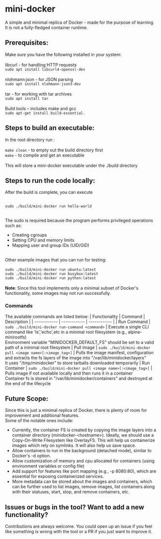 # mini-docker
A simple and minimal replica of Docker - made for the purpose of learning.
<br>It is not a fully-fledged container runtime. 

## Prerequisites:
Make sure you have the following installed in your system:<br>
    <br>libcurl  - for handling HTTP requests
    <br>`sudo apt install libcurl4-openssl-dev`<br>
    <br>nlohmann:json -  for JSON parsing
    <br>`sudo apt install nlohmann-json3-dev`<br>
    <br>tar - for working with tar archives
    <br>`sudo apt install tar`<br>
    <br>Build tools – includes make and gcc
    <br>`sudo apt-get install build-essential.`<br>

## Steps to build an executable:
In the root directory run :<br>
    <br>`make clean` - to empty out the build directory first
    <br>`make` - to compile and get an executable
<br><br>This will store a mini-docker executable under the ./build directory

## Steps to run the code locally:
After the build is complete, you can execute <br>

<br>`sudo ./build/mini-docker run hello-world` <br>

<br>The sudo is required because the program performs privileged operations such as:
- Creating cgroups
- Setting CPU and memory limits
- Mapping user and group IDs (UID/GID)

<br>Other example images that you can run for testing:<br>
<br>`sudo ./build/mini-docker run ubuntu:latest`
<br>`sudo ./build/mini-docker run busybox:latest`
<br>`sudo ./build/mini-docker run python:latest`<br>
<br>**Note**: Since this tool implements only a minimal subset of Docker's functionality, some images may not run successfully.

### Commands
The available commands are listed below:
| Functionality | Command | Description |
| ------------ | ------------ | ------------ |
| Run Command | `sudo ./build/mini-docker run-command <command>` | Execute a single CLI command like 'ls','echo',etc in a minimal root filesystem (e.g., alpine-minirootfs) <br> Environment variable "MINIDOCKER_DEFAULT_FS" should be set to a valid path of a minimal root filesystem
| Pull Image | `sudo ./build/mini-docker pull <image name>[:<image_tag>]` | Pulls the image manifest, configuration and extracts the fs layers of the image into "/var/lib/minidocker/layers"<br>It uses "/tmp/minidocker" to store tarballs downloaded temporarily
| Run Container | `sudo ./build/mini-docker pull <image name>[:<image_tag>]` | Pulls image if not available locally and then runs it in a container<br>Container fs is stored in "/var/lib/minidocker/containers" and destroyed at the end of the lifecycle

## Future Scope:

Since this is just a minimal replica of Docker, there is plenty of room for improvement and additional features.<br>
Some of the notable ones include:<br>
- Currently, the container FS is created by copying the image layers into a container directory (minidocker-\<hostname\>). Ideally, we should use a Copy-On-Write Filesystem like OverlayFS. This will help us containerize images which rely on symlinks. It will also help us save space.
- Allow containers to run in the background (detached mode), similar to Docker's -d option.
- Allow customization of memory and cpu allocated for containers (using environment variables or config file)
- Add support for features like port mapping (e.g., -p 8080:80), which are essential for exposing containerized services.
- More metadata can be stored about the images and containers, which can be further used to list images, remove images, list containers along with their statuses, start, stop, and remove containers, etc.
## Issues or bugs in the tool? Want to add a new functionality?
Contributions are always welcome. You could open up an issue if you feel like something is wrong with the tool or a PR if you just want to improve it.
